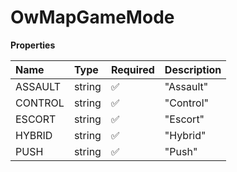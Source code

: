 # OwMapGameMode

**Properties**

| Name    | Type   | Required | Description |
| :------ | :----- | :------- | :---------- |
| ASSAULT | string | ✅       | "Assault"   |
| CONTROL | string | ✅       | "Control"   |
| ESCORT  | string | ✅       | "Escort"    |
| HYBRID  | string | ✅       | "Hybrid"    |
| PUSH    | string | ✅       | "Push"      |

<!-- This file was generated by liblab | https://liblab.com/ -->
